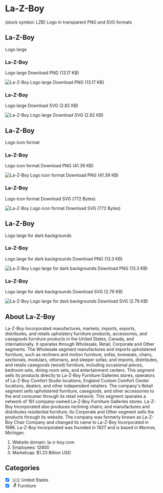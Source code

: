 # La-Z-Boy
 (stock symbol: LZB) Logo in transparent PNG and SVG formats

## La-Z-Boy
 Logo large

### La-Z-Boy
 Logo large Download PNG (13.17 KB)

![La-Z-Boy
 Logo large Download PNG (13.17 KB)](/img/orig/LZB_BIG-17227f02.png)

### La-Z-Boy
 Logo large Download SVG (2.82 KB)

![La-Z-Boy
 Logo large Download SVG (2.82 KB)](/img/orig/LZB_BIG-932aa7ad.svg)

## La-Z-Boy
 Logo icon format

### La-Z-Boy
 Logo icon format Download PNG (41.39 KB)

![La-Z-Boy
 Logo icon format Download PNG (41.39 KB)](/img/orig/LZB-1f444707.png)

### La-Z-Boy
 Logo icon format Download SVG (772 Bytes)

![La-Z-Boy
 Logo icon format Download SVG (772 Bytes)](/img/orig/LZB-db51b170.svg)

## La-Z-Boy
 Logo large for dark backgrounds

### La-Z-Boy
 Logo large for dark backgrounds Download PNG (13.3 KB)

![La-Z-Boy
 Logo large for dark backgrounds Download PNG (13.3 KB)](/img/orig/LZB_BIG.D-eb9c04f0.png)

### La-Z-Boy
 Logo large for dark backgrounds Download SVG (2.79 KB)

![La-Z-Boy
 Logo large for dark backgrounds Download SVG (2.79 KB)](/img/orig/LZB_BIG.D-4714aac3.svg)

## About La-Z-Boy


La-Z-Boy Incorporated manufactures, markets, imports, exports, distributes, and retails upholstery furniture products, accessories, and casegoods furniture products in the United States, Canada, and internationally. It operates through Wholesale, Retail, Corporate and Other segments. The Wholesale segment manufactures and imports upholstered furniture, such as recliners and motion furniture, sofas, loveseats, chairs, sectionals, modulars, ottomans, and sleeper sofas; and imports, distributes, and retails casegoods (wood) furniture, including occasional pieces, bedroom sets, dining room sets, and entertainment centers. This segment sells its products directly to La-Z-Boy Furniture Galleries stores, operators of La-Z-Boy Comfort Studio locations, England Custom Comfort Center locations, dealers, and other independent retailers. The company's Retail segment sells upholstered furniture, casegoods, and other accessories to the end consumer through its retail network. This segment operates a network of 161 company-owned La-Z-Boy Furniture Galleries stores. La-Z-Boy Incorporated also produces reclining chairs; and manufactures and distributes residential furniture. Its Corporate and Other segment sells the products through its website. The company was formerly known as La-Z-Boy Chair Company and changed its name to La-Z-Boy Incorporated in 1996. La-Z-Boy Incorporated was founded in 1927 and is based in Monroe, Michigan.

1. Website domain: la-z-boy.com
2. Employees: 12800
3. Marketcap: $1.23 Billion USD


## Categories
- [x] 🇺🇸 United States
- [x] 🪑 Furniture
